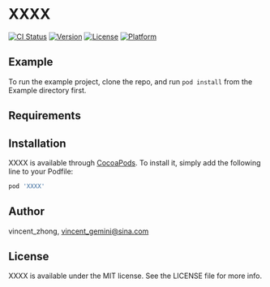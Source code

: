 # XXXX

[![CI Status](https://img.shields.io/travis/vincent_zhong/XXXX.svg?style=flat)](https://travis-ci.org/vincent_zhong/XXXX)
[![Version](https://img.shields.io/cocoapods/v/XXXX.svg?style=flat)](https://cocoapods.org/pods/XXXX)
[![License](https://img.shields.io/cocoapods/l/XXXX.svg?style=flat)](https://cocoapods.org/pods/XXXX)
[![Platform](https://img.shields.io/cocoapods/p/XXXX.svg?style=flat)](https://cocoapods.org/pods/XXXX)

## Example

To run the example project, clone the repo, and run `pod install` from the Example directory first.

## Requirements

## Installation

XXXX is available through [CocoaPods](https://cocoapods.org). To install
it, simply add the following line to your Podfile:

```ruby
pod 'XXXX'
```

## Author

vincent_zhong, vincent_gemini@sina.com

## License

XXXX is available under the MIT license. See the LICENSE file for more info.
